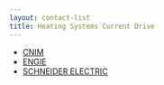```yaml
---
layout: contact-list
title: Heating Systems Current Drive
---
```


* [CNIM](/partners/cnim)
* [ENGIE](/partners/engie)
* [SCHNEIDER ELECTRIC](/partners/schneider-electric)